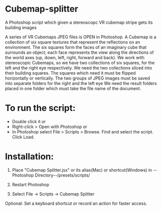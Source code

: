 # Cubemap-splitter
A Photoshop script which given a stereoscopc VR cubemap stripe gets its building images

A series of VR Cubemaps JPEG files is OPEN in Photoshop.
A Cubemap is a collection of six square textures that represent the reflections on an environment. The six squares form the faces of an imaginary cube that surrounds an object; each face represents the view along the directions of the world axes (up, down, left, right, forward and back).
We work with stereoscopic Cubemaps, so we have two collections of six squares, for the left and the right eye respectively.
We need the two collections sliced into their building squares. The squares which need it must be flipped horizontally or vertically. The two groups of JPEG images must be saved into separate folders for the right and the left eye
We need the result folders placed in one folder which must take the file name of the document.

# To run the script:
 - Double click it
or
 - Right-click > Open with Photoshop
or
 - In Photoshop select File > Scripts > Browse. Find and select the script. Click Load.

# Installation:
 1. Place "Cubemap Splitter.jsx" or its alias(Mac) or shortcut(Windows) in --Photoshop Directory--/presets/scripts/

 2. Restart Photoshop

 3. Select File -> Scripts -> Cubemap Splitter

 Optional: Set a keyboard shortcut or record an action for faster access.

